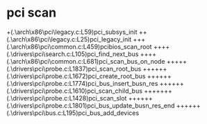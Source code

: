 pci scan
========

+(.\arch\x86\pci\legacy.c:L59)pci_subsys_init
++(.\arch\x86\pci\legacy.c:L25)pci_legacy_init
+++(.\arch\x86\pci\common.c:L459)pcibios_scan_root
++++(.\drivers\pci\search.c:L105)pci_find_next_bus
++++(.\arch\x86\pci\common.c:L681)pci_scan_bus_on_node
+++++(.\drivers\pci\probe.c:L1837)pci_scan_root_bus
++++++(.\drivers\pci\probe.c:L1672)pci_create_root_bus
++++++(.\drivers\pci\probe.c:L1774)pci_bus_insert_busn_res
++++++(.\drivers\pci\probe.c:L1610)pci_scan_child_bus
+++++++(.\drivers\pci\probe.c:L1428)pci_scan_slot
++++++(.\drivers\pci\probe.c:L1801)pci_bus_update_busn_res_end
++++++(.\drivers\pci\bus.c:L195)pci_bus_add_devices
